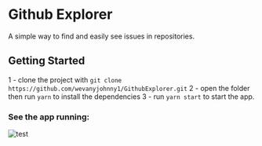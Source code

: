 # Github Explorer

A simple way to find and easily see issues in repositories.

## Getting Started
1 - clone the project with ```git clone https://github.com/wevanyjohnny1/GithubExplorer.git```
2 - open the folder then run ```yarn``` to install the dependencies
3 - run ```yarn start``` to start the app.

### See the app running:

![test](https://user-images.githubusercontent.com/61592492/86301887-71d25e00-bbdd-11ea-874f-988a9697fc90.gif)
